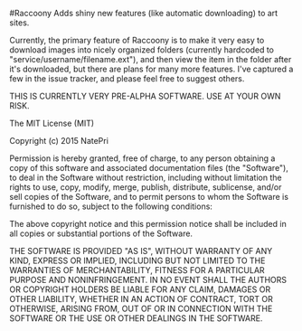 #Raccoony
Adds shiny new features (like automatic downloading) to art sites.

Currently, the primary feature of Raccoony is to make it very easy to download images 
into nicely organized folders (currently hardcoded to "service/username/filename.ext"), 
and then view the item in the folder after it's downloaded, but there are plans for many
more features. I've captured a few in the issue tracker, and please feel free to suggest
others.

THIS IS CURRENTLY VERY PRE-ALPHA SOFTWARE. USE AT YOUR OWN RISK.

The MIT License (MIT)

Copyright (c) 2015 NatePri

Permission is hereby granted, free of charge, to any person obtaining a copy
of this software and associated documentation files (the "Software"), to deal
in the Software without restriction, including without limitation the rights
to use, copy, modify, merge, publish, distribute, sublicense, and/or sell
copies of the Software, and to permit persons to whom the Software is
furnished to do so, subject to the following conditions:

The above copyright notice and this permission notice shall be included in
all copies or substantial portions of the Software.

THE SOFTWARE IS PROVIDED "AS IS", WITHOUT WARRANTY OF ANY KIND, EXPRESS OR
IMPLIED, INCLUDING BUT NOT LIMITED TO THE WARRANTIES OF MERCHANTABILITY,
FITNESS FOR A PARTICULAR PURPOSE AND NONINFRINGEMENT. IN NO EVENT SHALL THE
AUTHORS OR COPYRIGHT HOLDERS BE LIABLE FOR ANY CLAIM, DAMAGES OR OTHER
LIABILITY, WHETHER IN AN ACTION OF CONTRACT, TORT OR OTHERWISE, ARISING FROM,
OUT OF OR IN CONNECTION WITH THE SOFTWARE OR THE USE OR OTHER DEALINGS IN
THE SOFTWARE.
